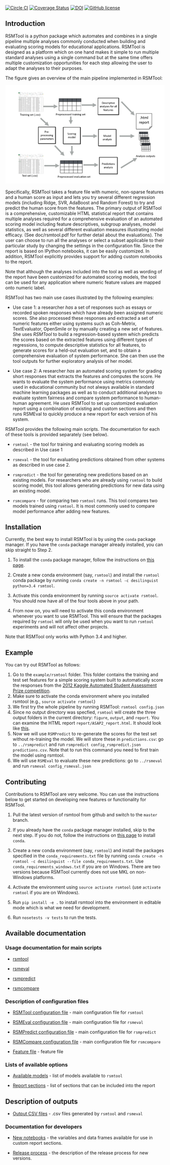 [![Circle CI](https://circleci.com/gh/EducationalTestingService/rsmtool/tree/master.svg?style=shield)](https://circleci.com/gh/EducationalTestingService/rsmtool/tree/master)
[![Coverage Status](https://coveralls.io/repos/github/EducationalTestingService/rsmtool/badge.svg?branch=feature%2Fadd-test-coverage)](https://coveralls.io/github/EducationalTestingService/rsmtool?branch=feature%2Fadd-test-coverage)
[![DOI](https://zenodo.org/badge/22127/EducationalTestingService/rsmtool.svg)](https://zenodo.org/badge/latestdoi/22127/EducationalTestingService/rsmtool)
[![GitHub license](https://img.shields.io/badge/license-Apache%202-blue.svg)](https://raw.githubusercontent.com/EducationalTestingService/rsmtool/master/LICENSE)

## Introduction

RSMTool is a python package which automates and combines in a single pipeline multiple analyses commonly conducted when building and evaluating scoring models for educational applications. RSMTool is designed as a platform which on one hand makes it simple to run multiple standard analyses using a single command but at the same time offers multiple customization opportunities for each step allowing the user to adapt the analyses to their purposes. 

The figure gives an overview of the main pipeline implemented in RSMTool:  

![rsmtool_pipeline](pipeline.png)

Specifically, RSMTool takes a feature file with numeric, non-sparse features and a human score as input and lets you try several different regression models (including Ridge, SVR, AdaBoost and Random Forest) to try and predict the human score from the features. The primary output of RSMTool is a comprehensive, customizable HTML statistical report that contains multiple analyses required for a comprehensive evaluation of an automated scoring model including feature descriptives, subgroup analyses, model statistics, as well as several different evaluation measures illustrating model efficacy. (See doc/rsmtool.pdf for further detail about the evaluations). 
The user can choose to run all the analyses or select a subset applicable to their particular study by changing the settings in the configuration file. Since the report is based on IPython notebooks, it can be easily customized. In addition, RSMTool explicitly provides support for adding custom notebooks to the report. 

Note that although the analyses included into the tool as well as wording of the report have been customized for automated scoring models, the tool can be used for any application where numeric feature values are mapped onto numeric label. 

RSMTool has two main use cases illustrated by the following examples:

* Use case 1: a researcher *has* a set of responses such as essays or recorded spoken responses which have already been assigned numeric scores. She also processed these responses and extracted a set of numeric features either using systems such as Coh-Metrix, TextEvaluator, OpenSmile or by manually creating a new set of features. 
She uses *RSMTool* to build a regression-based system which predicts the scores based on the extracted features using different types of regressions, to compute descriptive statistics for all features, to generate scores for a held-out evaluation set, and to obtain a comprehensive evaluation of system performance. She can then use the tool outputs for further exploratory analysis of her model. 

* Use case 2: A researcher *has* an automated scoring system for grading short responses that extracts the features and computes the score. He wants to evaluate the system performance using metrics commonly used in educational community but not always available in standard machine learning packages as well as to conduct additional analyses to evaluate system fairness and compare system performance to human-human agreement.
He *uses* RSMTool to set up customized evaluation report using a combination of existing and custom sections and then runs RSMEval to quickly produce a new report for each version of his system. 


RSMTool provides the following main scripts. The documentation for each of these tools is provided separately (see below). 

* `rsmtool` - the tool for training and evaluating scoring models as described in Use case 1

* `rsmeval` - the tool for evaluating predictions obtained from other systems as described in use case 2. 

* `rsmpredict` - the tool for generating new predictions based on an existing models. For researchers who are already using `rsmtool` to build scoring model, this tool allows generating predictions for new data using an existing model. 

* `rsmcompare` -  for comparing two `rsmtool` runs. This tool compares two models trained using `rsmtool`. It is most commonly used to compare model performance after adding new features.


## Installation

Currently, the best way to install RSMTool is by using the `conda` package manager. If you have the `conda` package manager already installed, you can skip straight to Step 2. 

1. To install the `conda` package manager, follow the instructions on [this page](http://conda.pydata.org/docs/install/quick.html).  

2. Create a new conda environment (say, `rsmtool`) and install the `rsmtool` conda package by running `conda create -n rsmtool -c desilinguist python=3.4 rsmtool`.

3. Activate this conda environment by running `source activate rsmtool`. You should now have all of the four tools above in your path.

4. From now on, you will need to activate this conda environment whenever you want to use RSMTool. This will ensure that the packages required by `rsmtool` will only be used when you want to run `rsmtool` experiments and will not affect other projects. 

Note that RSMTool only works with Python 3.4 and higher. 

## Example

You can try out RSMTool as follows:

1. Go to the `example/rsmtool` folder. This folder contains the training and test set features for a simple scoring system built to automatically score the responses from the [2012 Kaggle Automated Student Assessment Prize competition](https://www.kaggle.com/c/asap-aes). 
2. Make sure to activate the conda environment where you installed rsmtool (e.g., `source activate rsmtool`)
3. We first try the whole pipeline by running RSMTool: `rsmtool config.json`
4. Since no output directory was specfied, `rsmtool` will create the three output folders in the current directory: `figure`, `output`, and `report`. You can examine the HTML report `report/ASAP2_report.html`. It should look like [this](https://s3.amazonaws.com/sample-rsmtool-report/ASAP2_report.html).
5. Now we will use `RSMPredict` to re-generate the scores for the test set without re-training the model. We will store these in `predictions.csv`: go to `../rsmpredict` and run `rsmpredict config_rsmpredict.json predictions.csv`. Note that to run this command you need to first train the model using rsmtool. 
6. We will use `RSMEval` to evaluate these new predictions: go to `../rsmeval` and run `rsmeval config_rsmeval.json`

## Contributing

Contributions to RSMTool are very welcome. You can use the instructions below to get started on developing new features or functionality for RSMTool.

1. Pull the latest version of rsmtool from github and switch to the `master` branch. 

2. If you already have the `conda` package manager installed, skip to the next step. If you do not, follow the instructions on [this page](http://conda.pydata.org/docs/install/quick.html) to install `conda`. 

3. Create a new conda environment (say, `rsmtool`) and install the packages specified in the `conda_requirements.txt` file by running `conda create -n rsmtool -c desilinguist --file conda_requirements.txt`. Use `conda_requirements_windows.txt` if you are on Windows. There are two versions because RSMTool currently does not use MKL on non-Windows platforms.

4. Activate the environment using `source activate rsmtool` (use `activate rsmtool` if you are on Windows).

5. Run `pip install -e .` to install rsmtool into the environment in editable mode which is what we need for development.  

6. Run `nosetests -v tests` to run the tests. 

## Available documentation

### Usage documentation for main scripts

* [rsmtool](doc/rsmtool.md) 

* [rsmeval](doc/rsmeval.md)  

* [rsmpredict](doc/rsmpredict.md) 

* [rsmcompare](doc/rsmcompare.md) 

### Description of configuration files

* [RSMTool configuration file](doc/config_file.md) - main configuration file for `rsmtool`

* [RSMEval configuration file](doc/config_file_eval.md) - main configuration file for `rsmeval`

* [RSMPredict configuration file](doc/config_file_eval.md) - main configuration file for `rsmpredict`

* [RSMCompare configuration file](doc/config_file_eval.md) - main configuration file for `rsmcompare`

* [Feature file](doc/feature_file.md) - feature file

### Lists of available options

* [Available models](doc/available_models.md) - list of models available to `rsmtool`

* [Report sections](doc/report_sections.md) - list of sections that can be included into the report

## Description of outputs

* [Output CSV files](doc/output_csv.md) - .csv files generated by `rsmtool` and `rsmeval`

### Documentation for developers

* [New notebooks](doc/new_notebooks.md) - the variables and data frames available for use in custom report sections.

* [Release process](doc/release_process.md) - the description of the release process for new versions.

